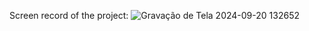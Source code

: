 Screen record of the project:
![Gravação de Tela 2024-09-20 132652](https://github.com/user-attachments/assets/f0117cbe-72e4-4fe0-bfc9-7937993ba20b)
